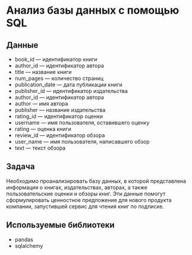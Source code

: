 # Анализ базы данных с помощью SQL

## Данные

* book_id — идентификатор книги
* author_id — идентификатор автора
* title — название книги
* num_pages — количество страниц
* publication_date — дата публикации книги
* publisher_id — идентификатор издательства
* author_id — идентификатор автора
* author — имя автора
* publisher — название издательства
* rating_id — идентификатор оценки
* username — имя пользователя, оставившего оценку
* rating — оценка книги
* review_id — идентификатор обзора
* user_name — имя пользователя, написавшего обзор
* text — текст обзора

## Задача

Необходимо проанализировать базу данных, в которой представлена информация о книгах, издательствах, авторах, а также пользовательские оценки и обзоры книг. Эти данные помогут сформулировать ценностное предложение для нового продукта компании, запустившей сервис для чтения книг по подписке.

## Используемые библиотеки

* pandas
* sqlalchemy
